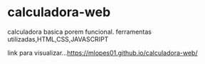 ﻿# calculadora-web 

calculadora basica porem funcional.
ferramentas utilizadas,HTML,CSS,JAVASCRIPT

link para visualizar...https://mlopes01.github.io/calculadora-web/
